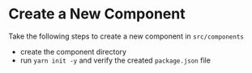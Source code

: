 # Create a New Component

Take the following steps to create a new component in `src/components`

- create the component directory
- run `yarn init -y` and verify the created `package.json` file
